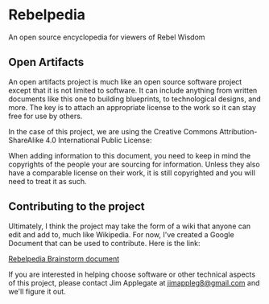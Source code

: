 # Rebelpedia
An open source encyclopedia for viewers of Rebel Wisdom

## Open Artifacts
An open artifacts project is much like an open source software project except that it is not limited to software. It can include anything from written documents like this one to building blueprints, to technological designs, and more. The key is to attach an appropriate license to the work so it can stay free for use by others.

In the case of this project, we are using the Creative Commons Attribution-ShareAlike 4.0 International Public License: [](https://creativecommons.org/licenses/by-sa/4.0)

When adding information to this document, you need to keep in mind the copyrights of the people your are sourcing for information. Unless they also have a comparable license on their work, it is still copyrighted and you will need to treat it as such.

## Contributing to the project
Ultimately, I think the project may take the form of a wiki that anyone can edit and add to, much like Wikipedia. For now, I've created a Google Document that can be used to contribute. Here is the link:

[Rebelpedia Brainstorm document](https://docs.google.com/document/d/1YiOt60CwLd-hsPj53DIjKxcUOqmMpiwzvUn9YO02_vE/edit?usp=sharing)

If you are interested in helping choose software or other technical aspects of this project, please contact Jim Applegate at jimappleg8@gmail.com and we'll figure it out.


